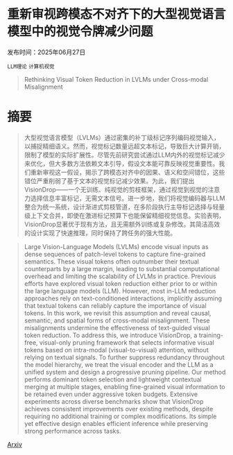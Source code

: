 # 重新审视跨模态不对齐下的大型视觉语言模型中的视觉令牌减少问题

发布时间：2025年06月27日

`LLM理论` `计算机视觉`

> Rethinking Visual Token Reduction in LVLMs under Cross-modal Misalignment

# 摘要

> 大型视觉语言模型（LVLMs）通过密集的补丁级标记序列编码视觉输入，以捕捉精细语义。然而，视觉标记数量远超文本标记，导致巨大计算开销，限制了模型的实际扩展性。尽管先前研究尝试通过LLM内外的视觉标记减少来优化，但大多数方法依赖文本引导，假设文本能可靠反映视觉重要性。我们重新审视这一假设，揭示了跨模态对齐中的因果、语义和空间错位，这些错位严重削弱了基于文本的视觉标记减少效果。为此，我们提出VisionDrop——一个无训练、纯视觉的剪枝框架，通过视觉到视觉的注意力选择信息丰富标记，无需文本信号。进一步地，我们将视觉编码器与LLM整合为统一系统，设计渐进式剪枝管道，在多阶段执行主导标记选择与轻量级上下文合并，即使在激进标记预算下也能保留精细视觉信息。实验表明，VisionDrop显著优于现有方法，且无需额外训练或复杂修改。其简洁高效的设计实现了快速推理，同时保持了跨任务的强大性能。

> Large Vision-Language Models (LVLMs) encode visual inputs as dense sequences of patch-level tokens to capture fine-grained semantics. These visual tokens often outnumber their textual counterparts by a large margin, leading to substantial computational overhead and limiting the scalability of LVLMs in practice. Previous efforts have explored visual token reduction either prior to or within the large language models (LLM). However, most in-LLM reduction approaches rely on text-conditioned interactions, implicitly assuming that textual tokens can reliably capture the importance of visual tokens. In this work, we revisit this assumption and reveal causal, semantic, and spatial forms of cross-modal misalignment. These misalignments undermine the effectiveness of text-guided visual token reduction. To address this, we introduce VisionDrop, a training-free, visual-only pruning framework that selects informative visual tokens based on intra-modal (visual-to-visual) attention, without relying on textual signals. To further suppress redundancy throughout the model hierarchy, we treat the visual encoder and the LLM as a unified system and design a progressive pruning pipeline. Our method performs dominant token selection and lightweight contextual merging at multiple stages, enabling fine-grained visual information to be retained even under aggressive token budgets. Extensive experiments across diverse benchmarks show that VisionDrop achieves consistent improvements over existing methods, despite requiring no additional training or complex modifications. Its simple yet effective design enables efficient inference while preserving strong performance across tasks.

[Arxiv](https://arxiv.org/abs/2506.22283)